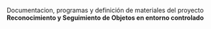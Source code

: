 Documentacion, programas y definición de materiales del proyecto **Reconocimiento y Seguimiento de Objetos en entorno controlado**


